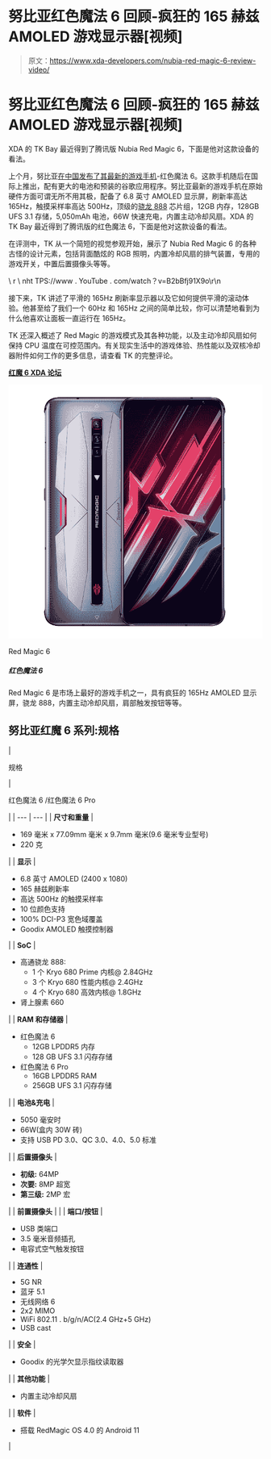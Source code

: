# 努比亚红色魔法 6 回顾-疯狂的 165 赫兹 AMOLED 游戏显示器[视频]

> 原文：<https://www.xda-developers.com/nubia-red-magic-6-review-video/>

# 努比亚红色魔法 6 回顾-疯狂的 165 赫兹 AMOLED 游戏显示器[视频]

XDA 的 TK Bay 最近得到了腾讯版 Nubia Red Magic 6，下面是他对这款设备的看法。

上个月，努比亚[在中国发布了其最新的游戏手机](https://www.xda-developers.com/red-magic-6-series-china-launch/)-红色魔法 6。这款手机随后在国际上推出，配有更大的电池和预装的谷歌应用程序。努比亚最新的游戏手机在原始硬件方面可谓无所不用其极，配备了 6.8 英寸 AMOLED 显示屏，刷新率高达 165Hz，触摸采样率高达 500Hz，顶级的[骁龙 888](https://www.xda-developers.com/qualcomm-snapdragon-888-explained-specs-features/) 芯片组，12GB 内存，128GB UFS 3.1 存储，5,050mAh 电池，66W 快速充电，内置主动冷却风扇。XDA 的 TK Bay 最近得到了腾讯版的红色魔法 6，下面是他对这款设备的看法。

在评测中，TK 从一个简短的视觉参观开始，展示了 Nubia Red Magic 6 的各种古怪的设计元素，包括背面酷炫的 RGB 照明，内置冷却风扇的排气装置，专用的游戏开关，中置后置摄像头等等。

\ r \ nht TPS://www . YouTube . com/watch？v=B2bBfj91X9o\r\n

接下来，TK 讲述了平滑的 165Hz 刷新率显示器以及它如何提供平滑的滚动体验。他甚至给了我们一个 60Hz 和 165Hz 之间的简单比较，你可以清楚地看到为什么他喜欢让面板一直运行在 165Hz。

TK 还深入概述了 Red Magic 的游戏模式及其各种功能，以及主动冷却风扇如何保持 CPU 温度在可控范围内。有关现实生活中的游戏体验、热性能以及双核冷却器附件如何工作的更多信息，请查看 TK 的完整评论。

**[红魔 6 XDA 论坛](https://forum.xda-developers.com/f/nubia-red-magic-6.12159/)**

 <picture>![The Red Magic 6 is one of the best gaming phones on the market, featuring a crazy 165Hz AMOLED display, Snapdragon 888, a built-in active cooling fan, shoulder trigger buttons, and more.](img/a397b13265f58c6ee631e78e1cd526c9.png)</picture> 

Red Magic 6

##### 红色魔法 6

Red Magic 6 是市场上最好的游戏手机之一，具有疯狂的 165Hz AMOLED 显示屏，骁龙 888，内置主动冷却风扇，肩部触发按钮等等。

## 努比亚红魔 6 系列:规格

| 

规格

 | 

红色魔法 6 /红色魔法 6 Pro

 |
| --- | --- |
| **尺寸和重量** | 

*   169 毫米 x 77.09mm 毫米 x 9.7mm 毫米(9.6 毫米专业型号)
*   220 克

 |
| **显示** | 

*   6.8 英寸 AMOLED (2400 x 1080)
*   165 赫兹刷新率
*   高达 500Hz 的触摸采样率
*   10 位颜色支持
*   100% DCI-P3 宽色域覆盖
*   Goodix AMOLED 触摸控制器

 |
| **SoC** | 

*   高通骁龙 888:
    *   1 个 Kryo 680 Prime 内核@ 2.84GHz
    *   3 个 Kryo 680 性能内核@ 2.4GHz
    *   4 个 Kryo 680 高效内核@ 1.8GHz
*   肾上腺素 660

 |
| **RAM 和存储器** | 

*   红色魔法 6
    *   12GB LPDDR5 内存
    *   128 GB UFS 3.1 闪存存储
*   红色魔法 6 Pro
    *   16GB LPDDR5 RAM
    *   256GB UFS 3.1 闪存存储

 |
| **电池&充电** | 

*   5050 毫安时
*   66W(盒内 30W 砖)
*   支持 USB PD 3.0、QC 3.0、4.0、5.0 标准

 |
| **后置摄像头** | 

*   **初级:** 64MP
*   **次要:** 8MP 超宽
*   **第三级:** 2MP 宏

 |
| **前置摄像头** |  |
| **端口/按钮** | 

*   USB 类端口
*   3.5 毫米音频插孔
*   电容式空气触发按钮

 |
| **连通性** | 

*   5G NR
*   蓝牙 5.1
*   无线网络 6
*   2x2 MIMO
*   WiFi 802.11 . b/g/n/AC(2.4 GHz+5 GHz)
*   USB cast

 |
| **安全** | 

*   Goodix 的光学欠显示指纹读取器

 |
| **其他功能** | 

*   内置主动冷却风扇

 |
| **软件** | 

*   搭载 RedMagic OS 4.0 的 Android 11

 |